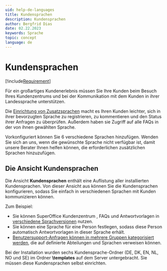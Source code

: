 ```yaml
---
uid: help-de-languages
title: Kundensprachen
description: Kundensprachen
author: Bergfrid Dias
date: 02.22.2023
keywords: Sprache
topic: concept
language: de
---
```


# Kundensprachen

[!include[Requirement](../../../../learn/includes/req-cep.md)]

Für ein großartiges Kundenerlebnis müssen Sie Ihre Kunden beim Besuch Ihres Kundenzentrums und bei der Kommunikation mit dem Kunden in ihrer Landessprache unterstützen.

Die [Einrichtung von Zusatzsprachen][1] macht es Ihren Kunden leichter, sich in ihrer bevorzugten Sprache zu registrieren, zu kommentieren und den Status ihrer Anfragen zu überprüfen. Außerdem haben sie Zugriff auf alle FAQs in der von ihnen gewählten Sprache.

Vorkonfiguriert können Sie 6 verschiedene Sprachen hinzufügen. Wenden Sie sich an uns, wenn die gewünschte Sprache nicht verfügbar ist, damit unsere Berater Ihnen helfen können, die erforderlichen zusätzlichen Sprachen hinzuzufügen.

## Die Ansicht Kundensprachen

Die Ansicht **Kundensprachen** enthält eine Auflistung aller installierten Kundensprachen. Von dieser Ansicht aus können Sie die Kundensprachen konfigurieren, sodass Sie einfach in verschiedenen Sprachen mit Kunden kommunizieren können.

Zum Beispiel:

* Sie können SuperOffice Kundenzentrum , FAQs und Antwortvorlagen in [verschiedene Sprachversionen][2] nutzen.
* Sie können eine Sprache für eine Person festlegen, sodass diese Person automatisch Antwortvorlagen in dieser Sprache erhält.
* [Benutzersupport-Anfragen können in mehrere Gruppen kategorisiert werden][3], die auf definierte Abteilungen und Sprachen verweisen können.

Bei der Installation wurden sechs Kundensprache-Ordner (DE, DK, EN, NL, NO und SE) im Ordner **\\templates** auf dem Server untergebracht. Sie müssen diese Kundensprachen selbst einrichten.

<!-- Referenced links -->
[1]: update.md
[2]: select-language.md
[3]: external-categories.md

<!-- Referenced images -->
